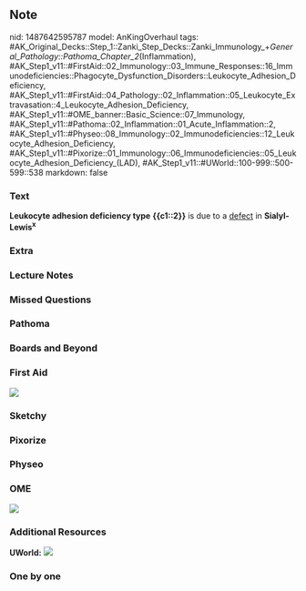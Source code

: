 ## Note
nid: 1487642595787
model: AnKingOverhaul
tags: #AK_Original_Decks::Step_1::Zanki_Step_Decks::Zanki_Immunology_+_General_Pathology::Pathoma_Chapter_2_(Inflammation), #AK_Step1_v11::#FirstAid::02_Immunology::03_Immune_Responses::16_Immunodeficiencies::Phagocyte_Dysfunction_Disorders::Leukocyte_Adhesion_Deficiency, #AK_Step1_v11::#FirstAid::04_Pathology::02_Inflammation::05_Leukocyte_Extravasation::4_Leukocyte_Adhesion_Deficiency, #AK_Step1_v11::#OME_banner::Basic_Science::07_Immunology, #AK_Step1_v11::#Pathoma::02_Inflammation::01_Acute_Inflammation::2, #AK_Step1_v11::#Physeo::08_Immunology::02_Immunodeficiencies::12_Leukocyte_Adhesion_Deficiency, #AK_Step1_v11::#Pixorize::01_Immunology::06_Immunodeficiencies::05_Leukocyte_Adhesion_Deficiency_(LAD), #AK_Step1_v11::#UWorld::100-999::500-599::538
markdown: false

### Text
<div>
  <b>Leukocyte adhesion deficiency type</b> <b>{{c1::2</b><b>}}</b>
  is due to a <u>defect</u> in <b>Sialyl-Lewis<sup>x</sup></b>
</div>

### Extra


### Lecture Notes


### Missed Questions


### Pathoma


### Boards and Beyond


### First Aid
<img src="tmpPjipZI.png">

### Sketchy


### Pixorize


### Physeo


### OME
<div class="ome-widget">
  <a href=
  "https://onlinemeded.org/spa/immunology?ref=anki"><img src=
  "_OME_AnkiFlashcards_Topic_6.png"></a>
</div>

### Additional Resources
<b>UWorld:</b> <img src="rolling.jpg">

### One by one

